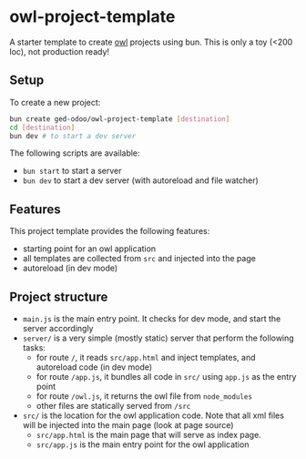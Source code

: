 # owl-project-template

A starter template to create [owl](https://github.com/odoo/owl) projects using bun. This is only a toy (<200 loc), not
production ready!

## Setup
To create a new project:

```bash
bun create ged-odoo/owl-project-template [destination]
cd [destination]
bun dev # to start a dev server
```

The following scripts are available:
- `bun start` to start a server
- `bun dev` to start a dev server (with autoreload and file watcher)

## Features

This project template provides the following features:
- starting point for an owl application
- all templates are collected from `src` and injected into the page
- autoreload (in dev mode)

## Project structure

- `main.js` is the main entry point. It checks for dev mode, and start the server accordingly
- `server/` is a very simple (mostly static) server that perform the following tasks:
    - for route `/`, it reads `src/app.html` and inject templates, and autoreload code (in dev mode)
    - for route `/app.js`, it bundles all code in `src/` using `app.js` as the entry point
    - for route `/owl.js`, it returns the owl file from `node_modules`
    - other files are statically served from `/src`
- `src/` is the location for the owl application code. Note that all xml files will be injected into
    the main page (look at page source)
    - `src/app.html` is the main page that will serve as index page.
    - `src/app.js` is the main entry point for the owl application